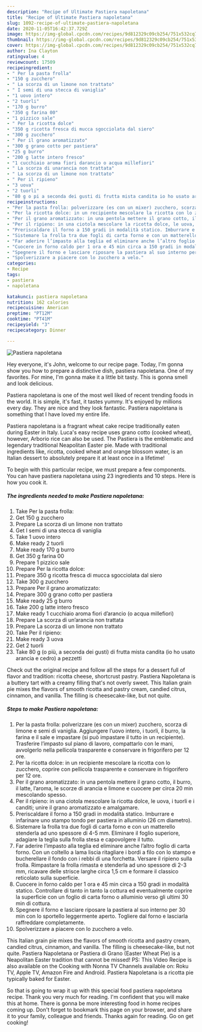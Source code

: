 ```yaml
---
description: "Recipe of Ultimate Pastiera napoletana"
title: "Recipe of Ultimate Pastiera napoletana"
slug: 1092-recipe-of-ultimate-pastiera-napoletana
date: 2020-11-05T16:42:37.729Z
image: https://img-global.cpcdn.com/recipes/9d812329c09cb254/751x532cq70/pastiera-napoletana-recipe-main-photo.jpg
thumbnail: https://img-global.cpcdn.com/recipes/9d812329c09cb254/751x532cq70/pastiera-napoletana-recipe-main-photo.jpg
cover: https://img-global.cpcdn.com/recipes/9d812329c09cb254/751x532cq70/pastiera-napoletana-recipe-main-photo.jpg
author: Ina Clayton
ratingvalue: 4
reviewcount: 17509
recipeingredient:
- " Per la pasta frolla"
- "150 g zucchero"
- " La scorza di un limone non trattato"
- " I semi di una stecca di vaniglia"
- "1 uovo intero"
- "2 tuorli"
- "170 g burro"
- "350 g farina 00"
- "1 pizzico sale"
- " Per la ricotta dolce"
- "350 g ricotta fresca di mucca sgocciolata dal siero"
- "300 g zucchero"
- " Per il grano aromatizzato"
- "300 g grano cotto per pastiera"
- "25 g burro"
- "200 g latte intero fresco"
- "1 cucchiaio aroma fiori darancio o acqua millefiori"
- " La scorza di unarancia non trattata"
- " La scorza di un limone non trattato"
- " Per il ripieno"
- "3 uova"
- "2 tuorli"
- "80 g o pi a seconda dei gusti di frutta mista candita io ho usato arancia e cedro a pezzetti"
recipeinstructions:
- "Per la pasta frolla: polverizzare (es con un mixer) zucchero, scorza di limone e semi di vaniglia. Aggiungere l’uovo intero, i tuorli, il burro, la farina e il sale e impastare (si può impastare il tutto in un recipiente). Trasferire l’impasto sul piano di lavoro, compattarlo con le mani, avvolgerlo nella pellicola trasparente e conservare in frigorifero per 12 ore."
- "Per la ricotta dolce: in un recipiente mescolare la ricotta con lo zucchero, coprire con pellicola trasparente e conservare in frigorifero per 12 ore."
- "Per il grano aromatizzato: in una pentola mettere il grano cotto, il burro, il latte, l’aroma, le scorze di arancia e limone e cuocere per circa 20 min mescolando spesso."
- "Per il ripieno: in una ciotola mescolare la ricotta dolce, le uova, i tuorli e i canditi; unire il grano aromatizzato e amalgamare."
- "Preriscaldare il forno a 150 gradi in modalità statico. Imburrare e infarinare uno stampo tondo per pastiera in alluminio (26 cm diametro)."
- "Sistemare la frolla tra due fogli di carta forno e con un matterello stenderla ad uno spessore di 4-5 mm. Eliminare il foglio superiore, adagiare la teglia sulla frolla stesa e capovolgere il tutto."
- "Far aderire l’impasto alla teglia ed eliminare anche l’altro foglio di carta forno. Con un coltello a lama liscia ritagliare i bordi a filo con lo stampo e bucherellare il fondo con i rebbi di una forchetta. Versare il ripieno sulla frolla. Rimpastare la frolla rimasta e stenderla ad uno spessore di 2-3 mm, ricavare delle strisce larghe circa 1,5 cm e formare il classico reticolato sulla superficie."
- "Cuocere in forno caldo per 1 ora e 45 min circa a 150 gradi in modalità statico. Controllare di tanto in tanto la cottura ed eventualmente coprire la superficie con un foglio di carta forno o alluminio verso gli ultimi 30 min di cottura."
- "Spegnere il forno e lasciare riposare la pastiera al suo interno per 30 min con lo sportello leggermente aperto. Togliere dal forno e lasciarla raffreddare completamente."
- "Spolverizzare a piacere con lo zucchero a velo."
categories:
- Recipe
tags:
- pastiera
- napoletana

katakunci: pastiera napoletana 
nutrition: 162 calories
recipecuisine: American
preptime: "PT12M"
cooktime: "PT41M"
recipeyield: "3"
recipecategory: Dinner

---
```



![Pastiera napoletana](https://img-global.cpcdn.com/recipes/9d812329c09cb254/751x532cq70/pastiera-napoletana-recipe-main-photo.jpg)

Hey everyone, it's John, welcome to our recipe page. Today, I'm gonna show you how to prepare a distinctive dish, pastiera napoletana. One of my favorites. For mine, I'm gonna make it a little bit tasty. This is gonna smell and look delicious.

Pastiera napoletana is one of the most well liked of recent trending foods in the world. It is simple, it's fast, it tastes yummy. It's enjoyed by millions every day. They are nice and they look fantastic. Pastiera napoletana is something that I have loved my entire life.

Pastiera napoletana is a fragrant wheat cake recipe traditionally eaten during Easter in Italy. Luca&#39;s easy recipe uses grano cotto (cooked wheat), however, Arborio rice can also be used. The Pastiera is the emblematic and legendary traditional Neapolitan Easter pie. Made with traditional ingredients like, ricotta, cooked wheat and orange blossom water, is an Italian dessert to absolutely prepare it at least once in a lifetime!


To begin with this particular recipe, we must prepare a few components. You can have pastiera napoletana using 23 ingredients and 10 steps. Here is how you cook it.

<!--inarticleads1-->

##### The ingredients needed to make Pastiera napoletana:

1. Take  Per la pasta frolla:
1. Get 150 g zucchero
1. Prepare  La scorza di un limone non trattato
1. Get  I semi di una stecca di vaniglia
1. Take 1 uovo intero
1. Make ready 2 tuorli
1. Make ready 170 g burro
1. Get 350 g farina 00
1. Prepare 1 pizzico sale
1. Prepare  Per la ricotta dolce:
1. Prepare 350 g ricotta fresca di mucca sgocciolata dal siero
1. Take 300 g zucchero
1. Prepare  Per il grano aromatizzato:
1. Prepare 300 g grano cotto per pastiera
1. Make ready 25 g burro
1. Take 200 g latte intero fresco
1. Make ready 1 cucchiaio aroma fiori d’arancio (o acqua millefiori)
1. Prepare  La scorza di un’arancia non trattata
1. Prepare  La scorza di un limone non trattato
1. Take  Per il ripieno:
1. Make ready 3 uova
1. Get 2 tuorli
1. Take 80 g (o più, a seconda dei gusti) di frutta mista candita (io ho usato arancia e cedro) a pezzetti


Check out the original recipe and follow all the steps for a dessert full of flavor and tradition: ricotta cheese, shortcrust pastry. Pastiera Napoletana is a buttery tart with a creamy filling that&#39;s not overly sweet. This Italian grain pie mixes the flavors of smooth ricotta and pastry cream, candied citrus, cinnamon, and vanilla. The filling is cheesecake-like, but not quite. 

<!--inarticleads2-->

##### Steps to make Pastiera napoletana:

1. Per la pasta frolla: polverizzare (es con un mixer) zucchero, scorza di limone e semi di vaniglia. Aggiungere l’uovo intero, i tuorli, il burro, la farina e il sale e impastare (si può impastare il tutto in un recipiente). Trasferire l’impasto sul piano di lavoro, compattarlo con le mani, avvolgerlo nella pellicola trasparente e conservare in frigorifero per 12 ore.
1. Per la ricotta dolce: in un recipiente mescolare la ricotta con lo zucchero, coprire con pellicola trasparente e conservare in frigorifero per 12 ore.
1. Per il grano aromatizzato: in una pentola mettere il grano cotto, il burro, il latte, l’aroma, le scorze di arancia e limone e cuocere per circa 20 min mescolando spesso.
1. Per il ripieno: in una ciotola mescolare la ricotta dolce, le uova, i tuorli e i canditi; unire il grano aromatizzato e amalgamare.
1. Preriscaldare il forno a 150 gradi in modalità statico. Imburrare e infarinare uno stampo tondo per pastiera in alluminio (26 cm diametro).
1. Sistemare la frolla tra due fogli di carta forno e con un matterello stenderla ad uno spessore di 4-5 mm. Eliminare il foglio superiore, adagiare la teglia sulla frolla stesa e capovolgere il tutto.
1. Far aderire l’impasto alla teglia ed eliminare anche l’altro foglio di carta forno. Con un coltello a lama liscia ritagliare i bordi a filo con lo stampo e bucherellare il fondo con i rebbi di una forchetta. Versare il ripieno sulla frolla. Rimpastare la frolla rimasta e stenderla ad uno spessore di 2-3 mm, ricavare delle strisce larghe circa 1,5 cm e formare il classico reticolato sulla superficie.
1. Cuocere in forno caldo per 1 ora e 45 min circa a 150 gradi in modalità statico. Controllare di tanto in tanto la cottura ed eventualmente coprire la superficie con un foglio di carta forno o alluminio verso gli ultimi 30 min di cottura.
1. Spegnere il forno e lasciare riposare la pastiera al suo interno per 30 min con lo sportello leggermente aperto. Togliere dal forno e lasciarla raffreddare completamente.
1. Spolverizzare a piacere con lo zucchero a velo.


This Italian grain pie mixes the flavors of smooth ricotta and pastry cream, candied citrus, cinnamon, and vanilla. The filling is cheesecake-like, but not quite. Pastiera Napoletana or Pastiera di Grano (Easter Wheat Pie) is a Neapolitan Easter tradition that cannot be missed! PS: This Video Recipe is also available on the Cooking with Nonna TV Channels available on: Roku TV, Apple TV, Amazon Fire and Android. Pastiera Napoletana is a ricotta pie typically baked for Easter. 

So that is going to wrap it up with this special food pastiera napoletana recipe. Thank you very much for reading. I'm confident that you will make this at home. There is gonna be more interesting food in home recipes coming up. Don't forget to bookmark this page on your browser, and share it to your family, colleague and friends. Thanks again for reading. Go on get cooking!
